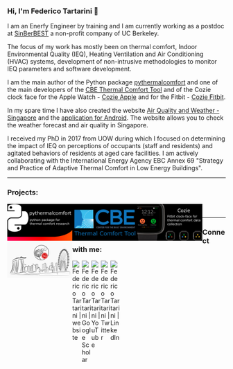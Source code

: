 ### Hi, I'm Federico Tartarini 👋

I am an Enerfy Engineer by training and I am currently working as a postdoc at [SinBerBEST](https://sinberbest.berkeley.edu) a non-profit company of UC Berkeley. 

The focus of my work has mostly been on thermal comfort, Indoor Environmental Quality (IEQ), Heating Ventilation and Air Conditioning (HVAC) systems, development of non-intrusive methodologies to monitor IEQ parameters and software development.

I am the main author of the Python package [pythermalcomfort] and one of the main developers of the [CBE Thermal Comfort Tool] and of the Cozie clock face for the Apple Watch - [Cozie Apple] and for the Fitbit - [Cozie Fitbit].

In my spare time I have also created the website [Air Quality and Weather - Singapore] and the [application for Android](https://play.google.com/store/apps/details?id=com.airqualityapp&hl=en). The website allows you to check the weather forecast and air quality in Singapore.

I received my PhD in 2017 from UOW during which I focused on determining the impact of IEQ on perceptions of occupants (staff and residents) and agitated behaviors of residents at aged care facilities. I am actively collaborating with the International Energy Agency EBC Annex 69 "Strategy and Practice of Adaptive Thermal Comfort in Low Energy Buildings". 

---
### Projects:

[<img align="left" alt="pythermalcomfort" width="150px" src="https://github.com/FedericoTartarini/FedericoTartarini.github.io/blob/master/img/portfolio/pythermalcomfort.png" />][pythermalcomfort]
[<img align="left" alt="CBE Thermal Comfort Tool" width="150px" src="https://github.com/FedericoTartarini/FedericoTartarini.github.io/blob/master/img/portfolio/comforttool.png" />][CBE Thermal Comfort Tool]
[<img align="left" alt="Cozie Fitbit" width="150px" src="https://github.com/FedericoTartarini/FedericoTartarini.github.io/blob/master/img/portfolio/cozie.png" />][Cozie Fitbit]
[<img align="left" alt="Cozie Fitbit" width="150px" src="https://github.com/FedericoTartarini/FedericoTartarini.github.io/blob/master/img/portfolio/air-quality-sg-android.png" />][Air Quality and Weather - Singapore]

<br />

---
### Connect with me:

[<img align="left" alt="Federico Tartarini | website" width="22px" src="https://img.icons8.com/material-rounded/24/000000/user-male-circle.png" />][website]
[<img align="left" alt="Federico Tartarini | Google Scholar" width="22px" src="https://img.icons8.com/material-rounded/24/000000/google-scholar.png" />][scholar]
[<img align="left" alt="Federico Tartarini | YouTube" width="22px" src="https://cdn.jsdelivr.net/npm/simple-icons@v3/icons/youtube.svg" />][youtube]
[<img align="left" alt="Federico Tartarini | Twitter" width="22px" src="https://cdn.jsdelivr.net/npm/simple-icons@v3/icons/twitter.svg" />][twitter]
[<img align="left" alt="Federico Tartarini | LinkedIn" width="22px" src="https://cdn.jsdelivr.net/npm/simple-icons@v3/icons/linkedin.svg" />][linkedin]

[website]: https://federicotartarini.github.io
[scholar]: https://scholar.google.com/citations?user=QcamSPwAAAAJ&hl=en
[twitter]: https://twitter.com/FedericoTartar1
[youtube]: https://www.youtube.com/channel/UCRjhrVMfeAurqHm4BnTNgyw?view_as=subscriber
[linkedin]: https://www.linkedin.com/in/federico-tartarini-3991995b/
[pythermalcomfort]: https://pythermalcomfort.readthedocs.io/en/latest/readme.html
[CBE Thermal Comfort Tool]: https://comfort.cbe.berkeley.edu
[Air Quality and Weather - Singapore]: https://weathersg.com
[Cozie Apple]: https://cozie-apple.netlify.app
[Cozie Fitbit]: https://cozie.app
